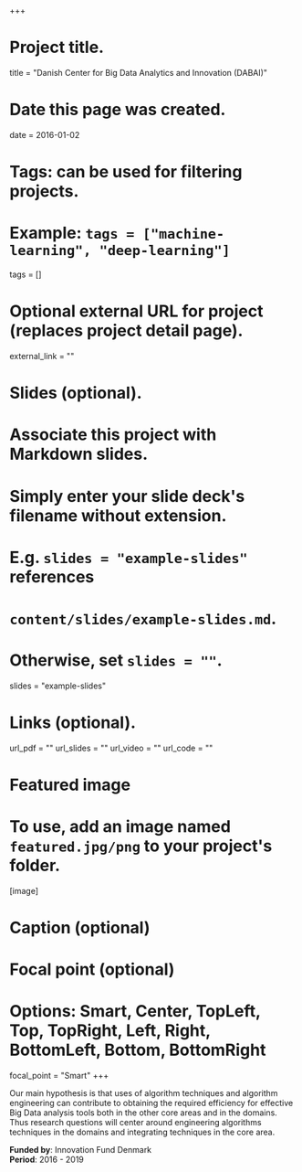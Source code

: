 +++
# Project title.
title = "Danish Center for Big Data Analytics and Innovation (DABAI)"

# Date this page was created.
date = 2016-01-02

# Tags: can be used for filtering projects.
# Example: `tags = ["machine-learning", "deep-learning"]`
tags = []

# Optional external URL for project (replaces project detail page).
external_link = ""

# Slides (optional).
#   Associate this project with Markdown slides.
#   Simply enter your slide deck's filename without extension.
#   E.g. `slides = "example-slides"` references 
#   `content/slides/example-slides.md`.
#   Otherwise, set `slides = ""`.
slides = "example-slides"

# Links (optional).
url_pdf = ""
url_slides = ""
url_video = ""
url_code = ""


# Featured image
# To use, add an image named `featured.jpg/png` to your project's folder. 
[image]
  # Caption (optional)
  
  # Focal point (optional)
  # Options: Smart, Center, TopLeft, Top, TopRight, Left, Right, BottomLeft, Bottom, BottomRight
  focal_point = "Smart"
+++

Our main hypothesis is that uses of algorithm techniques and algorithm engineering can contribute to obtaining the required efficiency for effective Big Data analysis tools both in the other core areas and in the domains. Thus research questions will center around engineering algorithms techniques in the domains and integrating techniques in the core area.

<b>Funded by</b>: Innovation Fund Denmark
<br>
<b>Period</b>: 2016 - 2019